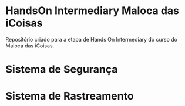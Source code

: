 # HandsOn Intermediary Maloca das iCoisas
Repositório criado para a etapa de Hands On Intermediary do curso do Maloca das iCoisas.

# Sistema de Segurança

# Sistema de Rastreamento
